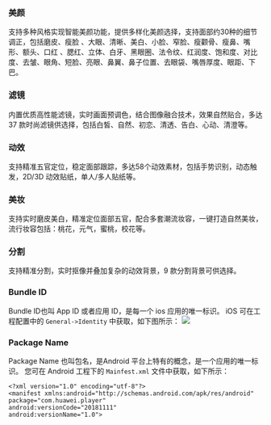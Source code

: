 ### 美颜

支持多种风格实现智能美颜功能，提供多样化美颜选择，支持面部约30种的细节调正，包括磨皮、瘦脸 、大眼、清晰、美白、小脸、窄脸、瘦颧骨、瘦鼻、嘴形、额头、口红 、腮红、立体、白牙、黑眼圈、法令纹、红润度、饱和度、对比度、去皱、眼角、短脸、亮眼、鼻翼、鼻子位置、去眼袋、嘴唇厚度、眼距、下巴。

### 滤镜

内置优质高性能滤镜，实时画面预调色，结合图像融合技术，效果自然贴合，多达 37 款时尚滤镜供选择，包括白皙、自然、初恋、清透、告白、心动、清澄等。

### 动效

支持精准五官定位，稳定面部跟踪，多达58个动效素材，包括手势识别，动态触发，2D/3D 动效贴纸，单人/多人贴纸等。

### 美妆

支持实时磨皮美白，精准定位面部五官，配合多套潮流妆容，一键打造自然美妆，流行妆容包括：桃花，元气，蜜桃，校花等。

### 分割

支持精准分割，实时抠像并叠加复杂的动效背景，9 款分割背景可供选择。

### Bundle ID
Bundle ID也叫 App ID 或者应用 ID，是每一个 ios 应用的唯一标识。
iOS 可在工程配置中的  `General->Identity`  中获取，如下图所示：
![](https://main.qcloudimg.com/raw/56571d560da04bf6563ccae91d32b75a.png)

### Package Name
Package Name 也叫包名，是Android 平台上特有的概念，是一个应用的唯一标识。
您可在 Android 工程下的  `Mainfest.xml`  文件中获取，如下所示：
```
<?xml version="1.0" encoding="utf-8"?>
<manifest xmlns:android="http://schemas.android.com/apk/res/android"
package="com.huawei.player"
android:versionCode="20181111"
android:versionName="1.0">
```
